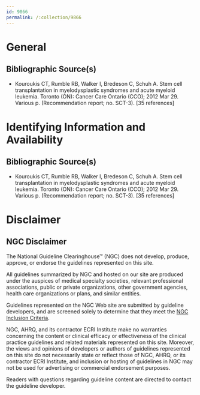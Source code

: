 ```yaml
---
id: 9866
permalink: /:collection/9866
---
```


# General

## Bibliographic Source(s)

- Kouroukis CT, Rumble RB, Walker I, Bredeson C, Schuh A. Stem cell transplantation in myelodysplastic syndromes and acute myeloid leukemia. Toronto (ON): Cancer Care Ontario (CCO); 2012 Mar 29. Various p. (Recommendation report; no. SCT-3). [35 references]

# Identifying Information and Availability

## Bibliographic Source(s)

- Kouroukis CT, Rumble RB, Walker I, Bredeson C, Schuh A. Stem cell transplantation in myelodysplastic syndromes and acute myeloid leukemia. Toronto (ON): Cancer Care Ontario (CCO); 2012 Mar 29. Various p. (Recommendation report; no. SCT-3). [35 references]

# Disclaimer

## NGC Disclaimer

The National Guideline Clearinghouse™ (NGC) does not develop, produce, approve, or endorse the guidelines represented on this site.

All guidelines summarized by NGC and hosted on our site are produced under the auspices of medical specialty societies, relevant professional associations, public or private organizations, other government agencies, health care organizations or plans, and similar entities.

Guidelines represented on the NGC Web site are submitted by guideline developers, and are screened solely to determine that they meet the [NGC Inclusion Criteria](/help-and-about/summaries/inclusion-criteria).

NGC, AHRQ, and its contractor ECRI Institute make no warranties concerning the content or clinical efficacy or effectiveness of the clinical practice guidelines and related materials represented on this site. Moreover, the views and opinions of developers or authors of guidelines represented on this site do not necessarily state or reflect those of NGC, AHRQ, or its contractor ECRI Institute, and inclusion or hosting of guidelines in NGC may not be used for advertising or commercial endorsement purposes.

Readers with questions regarding guideline content are directed to contact the guideline developer.

